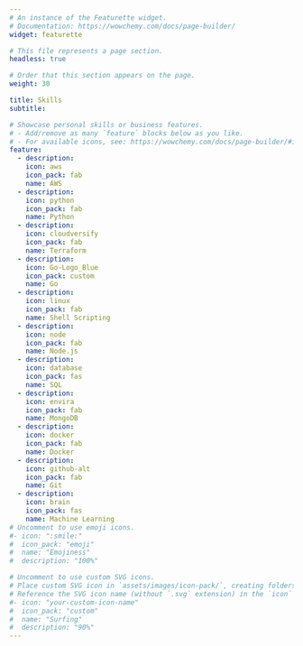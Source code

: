 ```yaml
---
# An instance of the Featurette widget.
# Documentation: https://wowchemy.com/docs/page-builder/
widget: featurette

# This file represents a page section.
headless: true

# Order that this section appears on the page.
weight: 30

title: Skills
subtitle:

# Showcase personal skills or business features.
# - Add/remove as many `feature` blocks below as you like.
# - For available icons, see: https://wowchemy.com/docs/page-builder/#icons
feature:
  - description:
    icon: aws
    icon_pack: fab
    name: AWS
  - description:
    icon: python
    icon_pack: fab
    name: Python
  - description:
    icon: cloudversify
    icon_pack: fab
    name: Terraform
  - description:
    icon: Go-Logo_Blue
    icon_pack: custom
    name: Go
  - description:
    icon: linux
    icon_pack: fab
    name: Shell Scripting
  - description:
    icon: node
    icon_pack: fab
    name: Node.js
  - description:
    icon: database
    icon_pack: fas
    name: SQL
  - description:
    icon: envira
    icon_pack: fab
    name: MongoDB
  - description:
    icon: docker
    icon_pack: fab
    name: Docker
  - description:
    icon: github-alt
    icon_pack: fab
    name: Git
  - description:
    icon: brain
    icon_pack: fas
    name: Machine Learning
# Uncomment to use emoji icons.
#- icon: ":smile:"
#  icon_pack: "emoji"
#  name: "Emojiness"
#  description: "100%"

# Uncomment to use custom SVG icons.
# Place custom SVG icon in `assets/images/icon-pack/`, creating folders if necessary.
# Reference the SVG icon name (without `.svg` extension) in the `icon` field.
#- icon: "your-custom-icon-name"
#  icon_pack: "custom"
#  name: "Surfing"
#  description: "90%"
---
```

